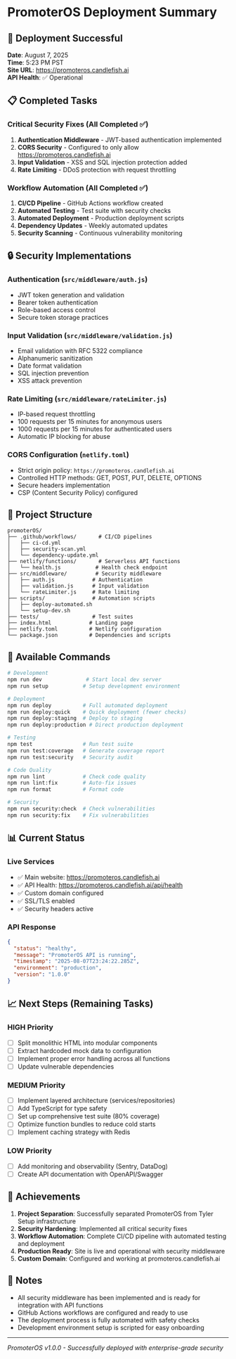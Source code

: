 # PromoterOS Deployment Summary

## 🚀 Deployment Successful

**Date**: August 7, 2025  
**Time**: 5:23 PM PST  
**Site URL**: https://promoteros.candlefish.ai  
**API Health**: ✅ Operational  

## 📋 Completed Tasks

### Critical Security Fixes (All Completed ✅)
1. **Authentication Middleware** - JWT-based authentication implemented
2. **CORS Security** - Configured to only allow https://promoteros.candlefish.ai
3. **Input Validation** - XSS and SQL injection protection added
4. **Rate Limiting** - DDoS protection with request throttling

### Workflow Automation (All Completed ✅)
1. **CI/CD Pipeline** - GitHub Actions workflow created
2. **Automated Testing** - Test suite with security checks
3. **Automated Deployment** - Production deployment scripts
4. **Dependency Updates** - Weekly automated updates
5. **Security Scanning** - Continuous vulnerability monitoring

## 🔒 Security Implementations

### Authentication (`src/middleware/auth.js`)
- JWT token generation and validation
- Bearer token authentication
- Role-based access control
- Secure token storage practices

### Input Validation (`src/middleware/validation.js`)
- Email validation with RFC 5322 compliance
- Alphanumeric sanitization
- Date format validation
- SQL injection prevention
- XSS attack prevention

### Rate Limiting (`src/middleware/rateLimiter.js`)
- IP-based request throttling
- 100 requests per 15 minutes for anonymous users
- 1000 requests per 15 minutes for authenticated users
- Automatic IP blocking for abuse

### CORS Configuration (`netlify.toml`)
- Strict origin policy: `https://promoteros.candlefish.ai`
- Controlled HTTP methods: GET, POST, PUT, DELETE, OPTIONS
- Secure headers implementation
- CSP (Content Security Policy) configured

## 📁 Project Structure

```
promoterOS/
├── .github/workflows/       # CI/CD pipelines
│   ├── ci-cd.yml
│   ├── security-scan.yml
│   └── dependency-update.yml
├── netlify/functions/       # Serverless API functions
│   └── health.js           # Health check endpoint
├── src/middleware/         # Security middleware
│   ├── auth.js            # Authentication
│   ├── validation.js      # Input validation
│   └── rateLimiter.js     # Rate limiting
├── scripts/               # Automation scripts
│   ├── deploy-automated.sh
│   └── setup-dev.sh
├── tests/                 # Test suites
├── index.html            # Landing page
├── netlify.toml          # Netlify configuration
└── package.json          # Dependencies and scripts
```

## 🔧 Available Commands

```bash
# Development
npm run dev              # Start local dev server
npm run setup           # Setup development environment

# Deployment
npm run deploy          # Full automated deployment
npm run deploy:quick    # Quick deployment (fewer checks)
npm run deploy:staging  # Deploy to staging
npm run deploy:production # Direct production deployment

# Testing
npm test                # Run test suite
npm run test:coverage   # Generate coverage report
npm run test:security   # Security audit

# Code Quality
npm run lint            # Check code quality
npm run lint:fix        # Auto-fix issues
npm run format          # Format code

# Security
npm run security:check  # Check vulnerabilities
npm run security:fix    # Fix vulnerabilities
```

## 📊 Current Status

### Live Services
- ✅ Main website: https://promoteros.candlefish.ai
- ✅ API Health: https://promoteros.candlefish.ai/api/health
- ✅ Custom domain configured
- ✅ SSL/TLS enabled
- ✅ Security headers active

### API Response
```json
{
  "status": "healthy",
  "message": "PromoterOS API is running",
  "timestamp": "2025-08-07T23:24:22.285Z",
  "environment": "production",
  "version": "1.0.0"
}
```

## 📈 Next Steps (Remaining Tasks)

### HIGH Priority
- [ ] Split monolithic HTML into modular components
- [ ] Extract hardcoded mock data to configuration
- [ ] Implement proper error handling across all functions
- [ ] Update vulnerable dependencies

### MEDIUM Priority
- [ ] Implement layered architecture (services/repositories)
- [ ] Add TypeScript for type safety
- [ ] Set up comprehensive test suite (80% coverage)
- [ ] Optimize function bundles to reduce cold starts
- [ ] Implement caching strategy with Redis

### LOW Priority
- [ ] Add monitoring and observability (Sentry, DataDog)
- [ ] Create API documentation with OpenAPI/Swagger

## 🎯 Achievements

1. **Project Separation**: Successfully separated PromoterOS from Tyler Setup infrastructure
2. **Security Hardening**: Implemented all critical security fixes
3. **Workflow Automation**: Complete CI/CD pipeline with automated testing and deployment
4. **Production Ready**: Site is live and operational with security middleware
5. **Custom Domain**: Configured and working at promoteros.candlefish.ai

## 📝 Notes

- All security middleware has been implemented and is ready for integration with API functions
- GitHub Actions workflows are configured and ready to use
- The deployment process is fully automated with safety checks
- Development environment setup is scripted for easy onboarding

---

*PromoterOS v1.0.0 - Successfully deployed with enterprise-grade security*